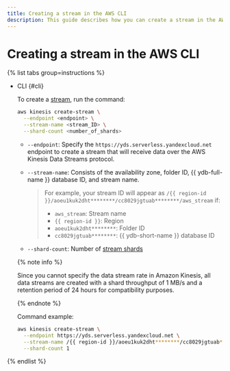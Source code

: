 ```yaml
---
title: Creating a stream in the AWS CLI
description: This guide describes how you can create a stream in the AWS CLI.
---
```


# Creating a stream in the AWS CLI

{% list tabs group=instructions %}

- CLI {#cli}

  To create a [stream](../../concepts/glossary.md#stream-concepts), run the command:

  ```bash
  aws kinesis create-stream \
    --endpoint <endpoint> \
    --stream-name <stream_ID> \
    --shard-count <number_of_shards>
  ```

  * `--endpoint`: Specify the `https://yds.serverless.yandexcloud.net` endpoint to create a stream that will receive data over the AWS Kinesis Data Streams protocol.
  * `--stream-name`: Consists of the availability zone, folder ID, {{ ydb-full-name }} database ID, and stream name.

     > For example, your stream ID will appear as `/{{ region-id }}/aoeu1kuk2dht********/cc8029jgtuab********/aws_stream` if:
     > * `aws_stream`: Stream name
     > * `{{ region-id }}`: Region
     > * `aoeu1kuk2dht********`: Folder ID
    > * `cc8029jgtuab********`: {{ ydb-short-name }} database ID
  * `--shard-count`: Number of [stream shards](../../concepts/glossary.md#shard)

  {% note info %}

  Since you cannot specify the data stream rate in Amazon Kinesis, all data streams are created with a shard throughput of 1 MB/s and a retention period of 24 hours for compatibility purposes.

  {% endnote %}

  Command example:

  ```bash
  aws kinesis create-stream \
    --endpoint https://yds.serverless.yandexcloud.net \
    --stream-name /{{ region-id }}/aoeu1kuk2dht********/cc8029jgtuab********/aws_stream \
    --shard-count 1
  ```

{% endlist %}
